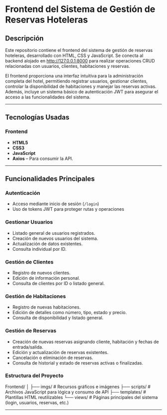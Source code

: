 # **Frontend del Sistema de Gestión de Reservas Hoteleras**

## **Descripción**

Este repositorio contiene el frontend del sistema de gestión de reservas hoteleras, desarrollado con HTML, CSS y JavaScript. Se conecta al backend alojado en http://127.0.0.1:8000 para realizar operaciones CRUD relacionadas con usuarios, clientes, habitaciones y reservas.

El frontend proporciona una interfaz intuitiva para la administración completa del hotel, permitiendo registrar usuarios, gestionar clientes, controlar la disponibilidad de habitaciones y manejar las reservas activas. Además, incluye un sistema básico de autenticación JWT para asegurar el acceso a las funcionalidades del sistema.

---

## **Tecnologías Usadas**

### Frontend
- **HTML5**
- **CSS3**
- **JavaScript**
- **Axios** – Para consumir la API.

---

## **Funcionalidades Principales**

### Autenticación
- Acceso mediante inicio de sesión (`/login`)
- Uso de tokens JWT para proteger rutas y operaciones

### Gestionar Usuarios
- Listado general de usuarios registrados.
- Creación de nuevos usuarios del sistema.
- Actualización de datos existentes.
- Consulta individual por ID.

### Gestión de Clientes

- Registro de nuevos clientes.
- Edición de información personal.
- Consulta de clientes por ID o listado general.


### Gestión de Habitaciones

- Registro de nuevas habitaciones.
- Edición de detalles como número, tipo, estado y precio.
- Consulta de disponibilidad y listado general.

### Gestión de Reservas

- Creación de nuevas reservas asignando cliente, habitación y fechas de entrada/salida.
- Edición y actualización de reservas existentes.
- Cancelación o eliminación de reservas.
- Consulta de historial y estado de reservas activas o finalizadas.


### Estructura del Proyecto

Frontend/
│
├── imgs/           # Recursos gráficos e imágenes
├── scripts/        # Archivos JavaScript para lógica y consumo de API
├── templates/      # Plantillas HTML reutilizables
└── views/          # Páginas principales del sistema (login, usuarios, reservas, etc.)

---
